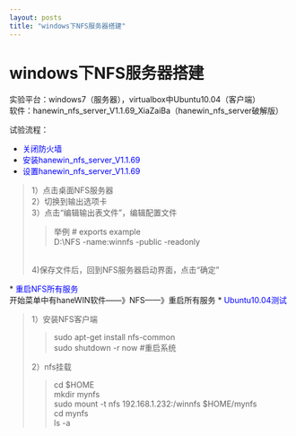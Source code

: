 ```yaml
---
layout: posts
title: "windows下NFS服务器搭建"
---
```


# windows下NFS服务器搭建
实验平台：windows7（服务器），virtualbox中Ubuntu10.04（客户端）<br>
软件：hanewin_nfs_server_V1.1.69_XiaZaiBa（hanewin_nfs_server破解版）<br>

试验流程：

* <font color="blue">关闭防火墙</font>
* <font color="blue">安装hanewin_nfs_server_V1.1.69</font>
* <font color="blue">设置hanewin_nfs_server_V1.1.69</font>
<blockquote>
    1）点击桌面NFS服务器<br>
	2）切换到输出选项卡<br>
	3）点击“编辑输出表文件”，编辑配置文件<br>
		<blockquote>举例	# exports example<br>
			D:\NFS -name:winnfs -public -readonly</blockquote><br>
	4)保存文件后，回到NFS服务器启动界面，点击“确定”
</blockquote>
* <font color="blue">重启NFS所有服务</font><br>
	开始菜单中有haneWIN软件——》NFS——》重启所有服务
* <font color="blue">Ubuntu10.04测试</font><br>
<blockquote>
	1）安装NFS客户端<br>
        <blockquote>
		sudo apt-get install nfs-common<br>
		sudo shutdown -r now	#重启系统<br>
        </blockquote>
	2）nfs挂载<br>
        <blockquote>
		cd $HOME<br>
		mkdir mynfs<br>
		sudo mount -t nfs 192.168.1.232:/winnfs $HOME/mynfs<br>
		cd mynfs<br>
		ls -a
        </blockquote>
</blockquote>